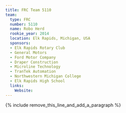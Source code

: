 ```yaml
---
title: FRC Team 5110
team:
  type: FRC
  number: 5110
  name: Robo Herd
  rookie_year: 2014
  location: Elk Rapids, Michigan, USA
  sponsors:
  - Elk Rapids Rotary Club
  - General Motors
  - Ford Motor Company
  - Draper Construction
  - Microline Technology
  - TranTek Automation
  - Northwestern Michigan College
  - Elk Rapids High School
  links:
    Website:
---
```


{% include remove_this_line_and_add_a_paragraph %}